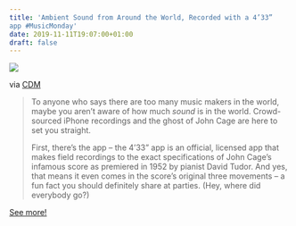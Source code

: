 ```yaml
---
title: 'Ambient Sound from Around the World, Recorded with a 4’33”
app #MusicMonday'
date: 2019-11-11T19:07:00+01:00
draft: false
---
```


![](https://cdn-blog.adafruit.com/uploads/2019/11/455036373737_1-368x480.jpg)

via [CDM](https://cdm.link/2019/10/cage-433-of-the-world/)

> To anyone who says there are too many music makers in the world, maybe you aren’t aware of how much _sound_ is in the world. Crowd-sourced iPhone recordings and the ghost of John Cage are here to set you straight.
> 
> First, there’s the app – the 4’33” app is an official, licensed app that makes field recordings to the exact specifications of John Cage’s infamous score as premiered in 1952 by pianist David Tudor. And yes, that means it even comes in the score’s original three movements – a fun fact you should definitely share at parties. (Hey, where did everybody go?)

[See more!](https://cdm.link/2019/10/cage-433-of-the-world/)